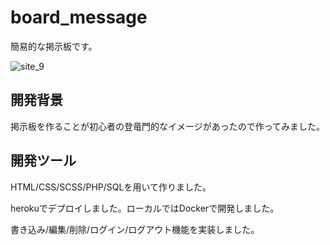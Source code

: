 # board_message

簡易的な掲示板です。

![site_9](https://user-images.githubusercontent.com/53991600/81567109-cbd15700-93d6-11ea-8aab-5dcceb6c53a1.png)


## 開発背景
掲示板を作ることが初心者の登竜門的なイメージがあったので作ってみました。

## 開発ツール
HTML/CSS/SCSS/PHP/SQLを用いて作りました。

herokuでデプロイしました。ローカルではDockerで開発しました。

書き込み/編集/削除/ログイン/ログアウト機能を実装しました。
